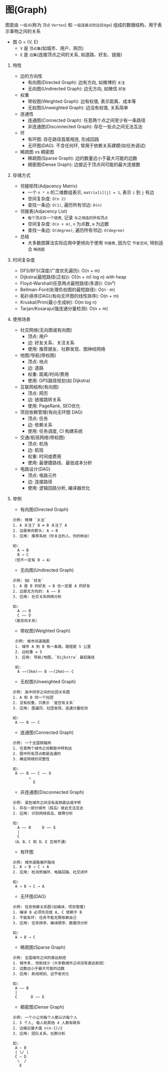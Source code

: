 # 图(Graph)
  图是由 `一组点`(称为 `顶点` `Vertex`) 和 `一组连接点的边`(`Edge`) 组成的数据结构，用于表示事物之间的关系
  - 图 G = (V, E)
    - `V` 是 `顶点集`(如城市、用户、网页)
    - `E` 是 `边集`(连接顶点之间的关系, 如道路、好友、链接)

1. 特性
   - 边的方向性
     - 有向图(Directed Graph): 边有方向, 如微博的 `关注`
     - 无向图(Undirected Graph): 边无方向, 如微信 `好友`
   - 权重
     - 带权图(Weighted Graph): 边有权值, 表示距离、成本等
     - 无权图(Unweighted Graph): 边没有权值, 关系简单
   - 连通性
     - 连通图(Connected Graph): 任意两个点之间至少有一条路径
     - 非连通图(Disconnected Graph): 存在一些点之间无法互达
   - 环
     - 有环图: 存在路径首尾相连, 形成回路
     - 无环图(DAG): 不含任何环, 常用于依赖关系建模(如任务调试)
   - 稀疏图 vs 稠密图
     - 稀疏图(Sparse Graph): 边的数量远小于最大可能的边数
     - 稠密图(Dense Graph): 边接近于顶点间可能的最大连接数

2. 存储方式
   - 邻接矩阵(Adjacency Matrix)
     - 一个 `n * n` 的二维数组表示, `matrix[i][j] = 1`, 表示 `i` 到 `j` 有边
     - 空间复杂度: `O(n 2)`
     - 查找一条边: `O(1)`, 遍历所有邻边: `O(n)`
   - 邻接表(Adjacency List)
     - `每个顶点存一个链表`, 记录 `与之相连的所有顶点`
     - 空间复杂度: `O(n + m)`, `n` 为点数, `m` 为边数
     - 查找一条边: `O(degree)`, 遍历所有邻边: `O(degree)`
   - 总结
     - 大多数图算法实际应用中更倾向于使用 `邻接表`, 因为它 `节省空间`, 特别适合 `稀疏图`

3. 时间复杂度
   - DFS/BFS(深度/广度优先遍历): O(n + m)
   - Dijkstra(最短路径(正权)): O((n + m) log n) with heap
   - Floyd-Warshall(任意两点最短路径(多源)): O(n³)
   - Bellman-Ford(处理负权图的最短路径): O(n · m)
   - 拓扑排序(DAG)(有向无环图的线性排序): O(n + m)
   - Kruskal/Prim(最小生成树): O(m log n)
   - Tarjan/Kosaraju(强连通分量检测): O(n + m)

4. 使用场景
   - 社交网络(无向图或有向图)
     - 顶点: 用户
     - 边: 好友关系、关注关系
     - 使用: 推荐朋友、社群发现、图神经网络
   - 地图/导航(带权图)
     - 顶点: 地点
     - 边: 道路
     - 权重: 距离/时间/费用
     - 使用: GPS路径规划(如 Dijkstra)
   - 互联网结构(有向图)
     - 顶点: 网页
     - 边: 链接跳转关系
     - 使用: PageRank, SEO优化
   - 项目依赖管理(有向无环图 DAG)
     - 顶点: 任务
     - 边: 依赖关系
     - 使用: 任务调度, CI 构建系统
   - 交通/航班网络(带权图)
     - 顶点: 机场
     - 边: 航班
     - 权重: 时间或费用
     - 使用: 最便捷路线、最低成本分析
   - 电路设计(DAG)
     - 顶点: 电路元件
     - 边: 连接路径
     - 使用: 逻辑回路分析, 编译器优化

5. 举例
   - 有向图(Directed Graph)
   ```text
   示例: 微博 `关注`
   1. A 关注了 B ≠ B 关注了 A
   2. 边是单向箭头: A → B
   3. 应用: 推荐系统（你关注的人、你的粉丝）
   
   如:
     A → B
     B → C
   （但不一定有 B → A）
   ```
   
   - 无向图(Undirected Graph)
   ```text
   示例: QQ `好友`
   1. A 是 B 的好友 → B 也一定是 A 的好友
   2. 边是无方向的: A —— B
   3. 应用: 社交关系网络分析
   
   如:
     A —— B
     C —— D
   （是双向关系）
   ```
   
   - 带权图(Weighted Graph)
   ```text
    示例: 城市间道路图
    1. 城市 A 到 B 有一条路，路程是 5 公里
    2. 边权重 = 5
    3. 应用: 导航/地图，`Dijkstra` 最短路径
    
    如:
     A ——(5km)—— B ——(2km)—— C
   ```
   
   - 无权图(Unweighted Graph)
   ```text
   示例: 高中同学之间的社团关系图
   1. A 和 B 同一个社团
   2. 没有权重，只表示 `是否有关系`
   3. 应用: 图遍历、社团发现、连通分量检测
   
   如:
    A —— B —— C
   ```
   
   - 连通图(Connected Graph)
   ```text
   示例: 一个全国铁路网
   1. 任意两个城市之间都能中转到达
   2. 图中所有顶点都是连通的
   3. 确定网络的完整性
   
   如:
    A —— B —— C —— D
          ↘
            E
   ```
   
   - 非连通图(Disconnected Graph)
   ```text
   示例: 某些城市之间没有高铁直达或中转
   1. 存在一部分城市（孤岛）彼此无法互达
   2. 应用: 识别网络孤岛、故障分析
   
   如:
     A —— B     D —— E
     |
     C
   （A、B、C 和 D、E 互相不通）
   ```
   
   - 有环图
   ```text
   示例: 城市道路循环路线
   1. A → B → C → A
   2. 应用: 检测死循环、电路回路、社交闭环
   
   如:
    A → B → C → A
   ```
   
   - 无环图(DAG)
   ```text
   示例: 任务依赖关系图(如编译、项目管理)
   1. 编译 B 必须先完成 A, C 依赖于 B
   2. 不能有环: 任务不能无限依赖自己
   3. 应用: 任务排序、编译顺序、数据流分析
   
   如:
    A → B → C
   ```
   
   - 稀疏图(Sparse Graph)
   ```text
   示例: 全国城市之间的直达航班
   1. 城市多, 但航线少（大多数城市之间没有直达航班）
   2. 边数远小于最大可能的边数
   3. 应用: 航线规划、边节省优化
   
   如:
    A —— B
    |
    C      D —— E
   ```
   
   - 稠密图(Dense Graph)
   ```text
   示例: 一个小公司每个人都认识每个人
   1. 5 个人, 每人和其他 4 人都有联系
   2. 边接近最大值 n(n-1)/2
   3. 应用: 团队关系、社群分析
   
   如:
    A — B
    | \/ |
    C — D
     \  /
      E
   ```
   